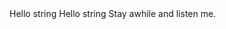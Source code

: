 
<resources>
    <string name="hello">Hello string</string>
</resources>
<resources>
    <string name="hello2">Hello string</string>
</resources>
<resources>
    <string name="hello_hellow">Stay awhile and listen me.</string>
</resources>



